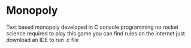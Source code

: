 # Monopoly
Text based monopoly developed in C console programming
no rocket science required to play this game
you can find rules on the internet 
just download an IDE to run .c file 

